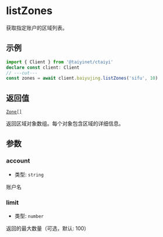# listZones

获取指定账户的区域列表。

## 示例

```ts twoslash
import { Client } from '@taiyinet/ctaiyi'
declare const client: Client
// ---cut---
const zones = await client.baiyujing.listZones('sifu', 10)
```

## 返回值

[`Zone[]`](/guide/types#zone)

返回区域对象数组。每个对象包含区域的详细信息。

## 参数

### account

- 类型: `string`

账户名

### limit

- 类型: `number`

返回的最大数量（可选，默认: 100）
